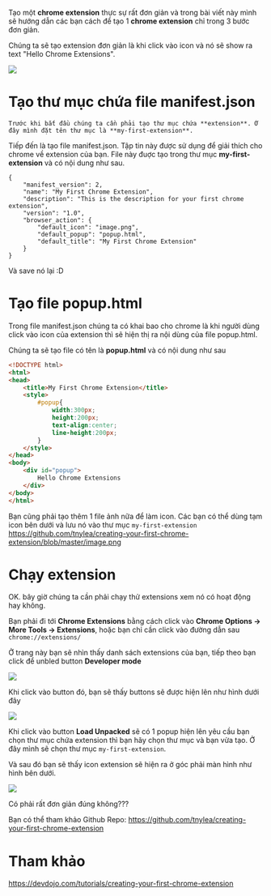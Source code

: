 Tạo một **chrome extension**  thực sự rất đơn giản và trong bài viết này mình sẽ hướng dẫn các bạn cách để tạo 1 **chrome extension** chỉ trong 3 bước đơn giản.

Chúng ta sẽ tạo extension đơn giản là khi click vào icon và nó sẽ show ra text  "Hello Chrome Extensions".

![](https://images.viblo.asia/d5cb9ef4-435c-43c3-b5dd-9cfe8169c9c4.png)

# Tạo thư mục chứa file manifest.json


    Trước khi bắt đầu chúng ta cần phải tạo thư mục chứa **extension**. Ở đây mình đặt tên thư mục là **my-first-extension**.


Tiếp đến là tạo file manifest.json. Tập tin này được sử dụng để giải thích cho chrome về extension của bạn. File này đuợc tạo trong thư mục **my-first-extension** và có nội dung như sau.

```
{
	"manifest_version": 2,
	"name": "My First Chrome Extension",
	"description": "This is the description for your first chrome extension",
	"version": "1.0",
	"browser_action": {
 		"default_icon": "image.png",
 		"default_popup": "popup.html",
 		"default_title": "My First Chrome Extension"
 	}
}
```

Và save nó lại :D

# Tạo file popup.html


Trong file manifest.json chúng ta có khai bao cho chrome là khi người dùng click vào icon của extension thì sẽ hiện thị ra nội dùng của file popup.html.

Chúng ta sẽ tạo file có tên là **popup.html** và có nội dung như sau

```html
<!DOCTYPE html>
<html>
<head>
	<title>My First Chrome Extension</title>
	<style>
		#popup{
			width:300px;
			height:200px;
			text-align:center;
			line-height:200px;
		}
	</style>
</head>
<body>
	<div id="popup">
		Hello Chrome Extensions
	</div>
</body>
</html>
```

Bạn cũng phải tạo thêm 1 file ảnh nữa để làm icon. Các bạn có thể dùng tạm icon bên dưới và lưu nó vào thư mục `my-first-extension`
https://github.com/tnylea/creating-your-first-chrome-extension/blob/master/image.png

# Chạy extension

OK. bây giờ chúng ta cần phải chạy thử extensions xem nó có hoạt động hay không.

Bạn phải đi tới **Chrome Extensions** bằng cách click vào **Chrome Options -> More Tools -> Extensions**, hoặc bạn chỉ cần click vào đường dẫn sau `chrome://extensions/ `

Ở trang này bạn sẽ nhìn thấy danh sách extensions của bạn, tiếp theo bạn click để unbled button **Developer mode** 

![](https://images.viblo.asia/875d11e4-d432-4f92-ae9a-15aec59f5934.png)

Khi click vào button đó, bạn sẽ thấy buttons sẽ được hiện lên như hình dưới đây

![](https://images.viblo.asia/e6c3706c-9d62-44c1-b58d-87d93bbe7a15.png)

Khi click vào button **Load Unpacked** sẽ có 1 popup hiện lên yêu cầu bạn chọn thư mục chứa extension thì bạn hãy chọn thư mục và bạn vừa tạo. Ở đây mình sẽ chọn thư mục  `my-first-extension`.

Và sau đó bạn sẽ thấy icon extension sẽ hiện ra ở góc phải màn hình như hình bên dưới.

![](https://images.viblo.asia/67660a15-4feb-4ac4-80e6-39d42d77ef97.png)

Có phải rất đơn giản đúng không???

Bạn có thể tham khảo Github Repo: https://github.com/tnylea/creating-your-first-chrome-extension

# Tham khảo
https://devdojo.com/tutorials/creating-your-first-chrome-extension